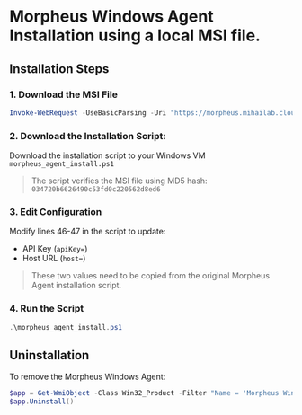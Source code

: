 # Morpheus Windows Agent Installation using a local MSI file.

## Installation Steps

### 1. Download the MSI File
```powershell
Invoke-WebRequest -UseBasicParsing -Uri "https://morpheus.mihailab.cloud/public-archives/link?s=5381123097154a17&fn=MorpheusAgentSetup-4_5.msi" -OutFile "${env:commonprogramfiles(x86)}\MorpheusAgentSetup.msi"
```

### 2. Download the Installation Script:
Download the installation script to your Windows VM
`morpheus_agent_install.ps1`

> The script verifies the MSI file using MD5 hash: `034720b6626490c53fd0c220562d8ed6`
### 3. Edit Configuration
Modify lines 46-47 in the script to update:
- API Key (`apiKey=`)
- Host URL (`host=`)

> These two values need to be copied from the original Morpheus Agent installation script.

### 4. Run the Script
```powershell
.\morpheus_agent_install.ps1
```

## Uninstallation

To remove the Morpheus Windows Agent:
```powershell
$app = Get-WmiObject -Class Win32_Product -Filter "Name = 'Morpheus Windows Agent'"
$app.Uninstall()
```

